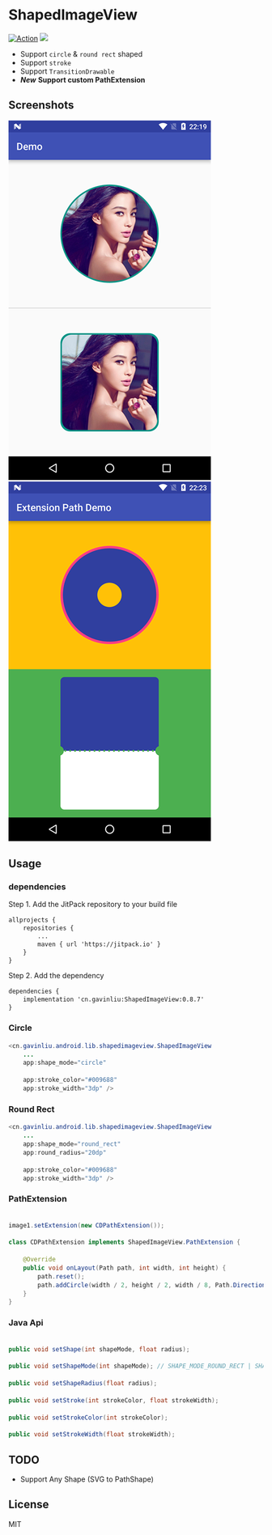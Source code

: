 # ShapedImageView

[![Action](https://action-badges.now.sh/gavinliu/ShapedImageView)](https://github.com/gavinliu/ShapedImageView/actions) [![](https://jitpack.io/v/cn.gavinliu/ShapedImageView.svg)](https://jitpack.io/#cn.gavinliu/ShapedImageView)

* Support ``circle`` & ``round rect`` shaped
* Support ``stroke``
* Support ``TransitionDrawable``
* ***New*** **Support custom PathExtension**

## Screenshots

![](/screenshots1.png) ![](/screenshots2.png)

## Usage

### dependencies

Step 1. Add the JitPack repository to your build file

```
allprojects {
    repositories {
        ...
        maven { url 'https://jitpack.io' }
    }
}
```

Step 2. Add the dependency

```
dependencies {
    implementation 'cn.gavinliu:ShapedImageView:0.8.7'
}
```

### Circle

```java
<cn.gavinliu.android.lib.shapedimageview.ShapedImageView
    ...
    app:shape_mode="circle"

    app:stroke_color="#009688"
    app:stroke_width="3dp" />
```

### Round Rect

```java
<cn.gavinliu.android.lib.shapedimageview.ShapedImageView
    ...
    app:shape_mode="round_rect"
    app:round_radius="20dp"

    app:stroke_color="#009688"
    app:stroke_width="3dp" />
```

### PathExtension

```java

image1.setExtension(new CDPathExtension());

class CDPathExtension implements ShapedImageView.PathExtension {

    @Override
    public void onLayout(Path path, int width, int height) {
        path.reset();
        path.addCircle(width / 2, height / 2, width / 8, Path.Direction.CW);
    }
}
```

### Java Api

```java

public void setShape(int shapeMode, float radius);

public void setShapeMode(int shapeMode); // SHAPE_MODE_ROUND_RECT | SHAPE_MODE_CIRCLE

public void setShapeRadius(float radius);

public void setStroke(int strokeColor, float strokeWidth);

public void setStrokeColor(int strokeColor);

public void setStrokeWidth(float strokeWidth);


```

## TODO

* Support Any Shape (SVG to PathShape)

## License

MIT
